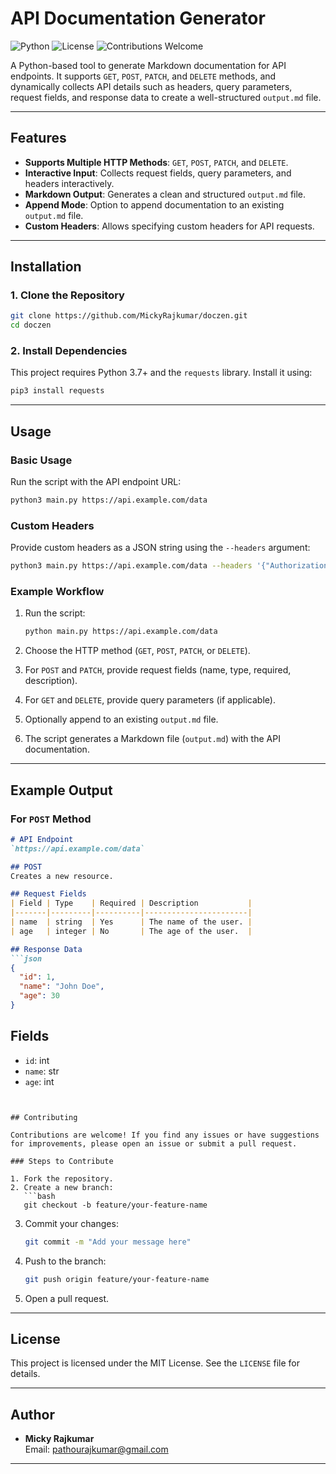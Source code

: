 # API Documentation Generator

![Python](https://img.shields.io/badge/Python-3.7%2B-blue)
![License](https://img.shields.io/badge/License-MIT-green)
![Contributions Welcome](https://img.shields.io/badge/Contributions-Welcome-brightgreen)

A Python-based tool to generate Markdown documentation for API endpoints. It supports `GET`, `POST`, `PATCH`, and `DELETE` methods, and dynamically collects API details such as headers, query parameters, request fields, and response data to create a well-structured `output.md` file.

---

## Features

- **Supports Multiple HTTP Methods**: `GET`, `POST`, `PATCH`, and `DELETE`.
- **Interactive Input**: Collects request fields, query parameters, and headers interactively.
- **Markdown Output**: Generates a clean and structured `output.md` file.
- **Append Mode**: Option to append documentation to an existing `output.md` file.
- **Custom Headers**: Allows specifying custom headers for API requests.

---

## Installation

### 1. Clone the Repository

```bash
git clone https://github.com/MickyRajkumar/doczen.git 
cd doczen
```

### 2. Install Dependencies

This project requires Python 3.7+ and the `requests` library. Install it using:

```bash
pip3 install requests
```

---

## Usage

### Basic Usage

Run the script with the API endpoint URL:

```bash
python3 main.py https://api.example.com/data
```

### Custom Headers

Provide custom headers as a JSON string using the `--headers` argument:

```bash
python3 main.py https://api.example.com/data --headers '{"Authorization": "Bearer token"}'
```

### Example Workflow

1. Run the script:

   ```bash
   python main.py https://api.example.com/data
   ```

2. Choose the HTTP method (`GET`, `POST`, `PATCH`, or `DELETE`).
3. For `POST` and `PATCH`, provide request fields (name, type, required, description).
4. For `GET` and `DELETE`, provide query parameters (if applicable).
5. Optionally append to an existing `output.md` file.
6. The script generates a Markdown file (`output.md`) with the API documentation.

---

## Example Output

### For `POST` Method

```markdown
# API Endpoint
`https://api.example.com/data`

## POST
Creates a new resource.

## Request Fields
| Field | Type    | Required | Description           |
|-------|---------|----------|-----------------------|
| name  | string  | Yes      | The name of the user. |
| age   | integer | No       | The age of the user.  |

## Response Data
```json
{
  "id": 1,
  "name": "John Doe",
  "age": 30
}
```

## Fields
- `id`: int
- `name`: str
- `age`: int
```


## Contributing

Contributions are welcome! If you find any issues or have suggestions for improvements, please open an issue or submit a pull request.

### Steps to Contribute

1. Fork the repository.
2. Create a new branch:
   ```bash
   git checkout -b feature/your-feature-name
   ```
3. Commit your changes:
   ```bash
   git commit -m "Add your message here"
   ```
4. Push to the branch:
   ```bash
   git push origin feature/your-feature-name
   ```
5. Open a pull request.

---

## License

This project is licensed under the MIT License. See the `LICENSE` file for details.

---

## Author

- **Micky Rajkumar**  
  Email: [pathourajkumar@gmail.com](mailto:pathourajkumar@gmail.com)

---
